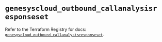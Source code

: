 # `genesyscloud_outbound_callanalysisresponseset`

Refer to the Terraform Registry for docs: [`genesyscloud_outbound_callanalysisresponseset`](https://registry.terraform.io/providers/mypurecloud/genesyscloud/1.70.0/docs/resources/outbound_callanalysisresponseset).
